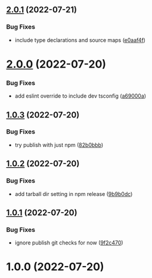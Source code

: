 ## [2.0.1](https://github.com/zmrl010/tackle-box/compare/v2.0.0...v2.0.1) (2022-07-21)


### Bug Fixes

* include type declarations and source maps ([e0aaf4f](https://github.com/zmrl010/tackle-box/commit/e0aaf4f27a4a481452495ca190699976b5865300))

# [2.0.0](https://github.com/zmrl010/tackle-box/compare/v1.0.3...v2.0.0) (2022-07-20)


### Bug Fixes

* add eslint override to include dev tsconfig ([a69000a](https://github.com/zmrl010/tackle-box/commit/a69000a876106c7460055f0b09e568797a049d4c))

## [1.0.3](https://github.com/zmrl010/tackle-box/compare/v1.0.2...v1.0.3) (2022-07-20)


### Bug Fixes

* try publish with just npm ([82b0bbb](https://github.com/zmrl010/tackle-box/commit/82b0bbb71a626f774aaf9588dbb411da300c7612))

## [1.0.2](https://github.com/zmrl010/tackle-box/compare/v1.0.1...v1.0.2) (2022-07-20)


### Bug Fixes

* add tarball dir setting in npm release ([9b9b0dc](https://github.com/zmrl010/tackle-box/commit/9b9b0dc29713527b5c4f32a3715f60999e78e67b))

## [1.0.1](https://github.com/zmrl010/tackle-box/compare/v1.0.0...v1.0.1) (2022-07-20)


### Bug Fixes

* ignore publish git checks for now ([9f2c470](https://github.com/zmrl010/tackle-box/commit/9f2c470a11f0302f096872024ac9ae91596220f8))

# 1.0.0 (2022-07-20)
